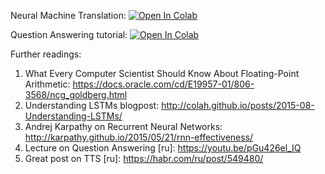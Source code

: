 ﻿Neural Machine Translation:
[![Open In Colab](https://colab.research.google.com/assets/colab-badge.svg)](https://colab.research.google.com/github/neychev/small_DL_repo/blob/master/Sber_April_2021/day02/practice_seq2seq_NMT_and_tensorboard.ipynb)

Question Answering tutorial:
[![Open In Colab](https://colab.research.google.com/assets/colab-badge.svg)](https://colab.research.google.com/github/neychev/small_DL_repo/blob/master/Sber_April_2021/day02/Question_Answering_and_TTS.ipynb)



Further readings:
1. What Every Computer Scientist Should Know About Floating-Point Arithmetic: https://docs.oracle.com/cd/E19957-01/806-3568/ncg_goldberg.html
2. Understanding LSTMs blogpost: http://colah.github.io/posts/2015-08-Understanding-LSTMs/
3. Andrej Karpathy on Recurrent Neural Networks: http://karpathy.github.io/2015/05/21/rnn-effectiveness/
4. Lecture on Question Answering [ru]: https://youtu.be/pGu426el_IQ
5. Great post on TTS [ru]: https://habr.com/ru/post/549480/
